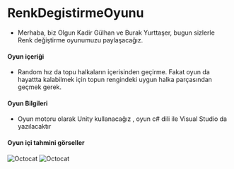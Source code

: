 # RenkDegistirmeOyunu


* Merhaba, biz Olgun Kadir Gülhan ve Burak Yurttaşer, bugun sizlerle Renk değiştirme oyunumuzu paylaşacağız.


#### Oyun içeriği

* Random hız da  topu  halkaların içerisinden geçirme.  Fakat  oyun da  hayattta kalabilmek için  topun rengindeki  uygun halka parçasından geçmek gerek.

#### Oyun Bilgileri

* Oyun motoru olarak Unity kullanacağız ,  oyun c# dili ile Visual Studio  da yazılacaktır
#### Oyun içi tahmini görseller

![Octocat][img2] ![Octocat][img1]


[img1]:https://cdn.kiz10.com/upload/thumbnails/1462480466_color-switch.png
[img2]:https://img.tamindir.com/resize/300x350/ti_e_ul/VolkanYilmazz/p/color-switch_3_507x900.png
